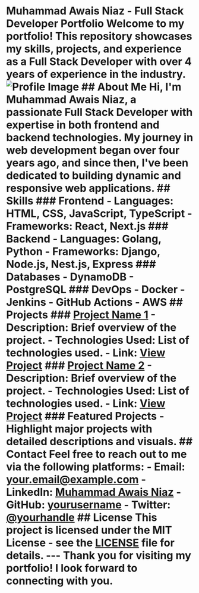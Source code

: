 # Muhammad Awais Niaz - Full Stack Developer Portfolio Welcome to my portfolio! This repository showcases my skills, projects, and experience as a Full Stack Developer with over 4 years of experience in the industry. ![Profile Image](https://your-image-url.com) ## About Me Hi, I'm Muhammad Awais Niaz, a passionate Full Stack Developer with expertise in both frontend and backend technologies. My journey in web development began over four years ago, and since then, I've been dedicated to building dynamic and responsive web applications. ## Skills ### Frontend - **Languages:** HTML, CSS, JavaScript, TypeScript - **Frameworks:** React, Next.js ### Backend - **Languages:** Golang, Python - **Frameworks:** Django, Node.js, Nest.js, Express ### Databases - DynamoDB - PostgreSQL ### DevOps - Docker - Jenkins - GitHub Actions - AWS ## Projects ### [Project Name 1](https://github.com/yourusername/project1) - **Description:** Brief overview of the project. - **Technologies Used:** List of technologies used. - **Link:** [View Project](https://your-project-link.com) ### [Project Name 2](https://github.com/yourusername/project2) - **Description:** Brief overview of the project. - **Technologies Used:** List of technologies used. - **Link:** [View Project](https://your-project-link.com) ### Featured Projects - Highlight major projects with detailed descriptions and visuals. ## Contact Feel free to reach out to me via the following platforms: - **Email:** [your.email@example.com](mailto:your.email@example.com) - **LinkedIn:** [Muhammad Awais Niaz](https://www.linkedin.com/in/yourprofile) - **GitHub:** [yourusername](https://github.com/yourusername) - **Twitter:** [@yourhandle](https://twitter.com/yourhandle) ## License This project is licensed under the MIT License - see the [LICENSE](LICENSE) file for details. --- Thank you for visiting my portfolio! I look forward to connecting with you.
